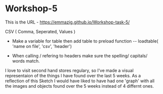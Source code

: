 # Workshop-5
 This is the URL - https://emmazig.github.io/Workshop-task-5/

 CSV ( Comma, Seperated, Values )

 - Make a variable for table then add table to preload function -- loadtable( 'name on file', 'csv', 'header')

 - When calling / refering to headers make sure the spelling/ capitals/ words match.

I love to visit second hand stores regulary, so I've made a visual representaion of the things I have found over the last 5 weeks.
As a reflection of this Sketch I would have liked to have had one 'graph' with all the images and objects found over the 5 weeks instead of 4 differnt ones.

 
